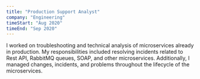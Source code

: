 ```yaml
---
title: "Production Support Analyst"
company: "Engineering"
timeStart: "Aug 2020"
timeEnd: "Sep 2020"
---
```

 
I worked on troubleshooting and technical analysis of microservices already in production. My responsibilities included resolving incidents related to Rest API, RabbitMQ queues, SOAP, and other microservices. Additionally, I managed changes, incidents, and problems throughout the lifecycle of the microservices.